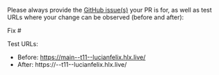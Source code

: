 Please always provide the [GitHub issue(s)](../issues) your PR is for, as well as test URLs where your change can be observed (before and after):

Fix #<gh-issue-id>

Test URLs:
- Before: https://main--t11--lucianfelix.hlx.live/
- After: https://<branch>--t11--lucianfelix.hlx.live/
